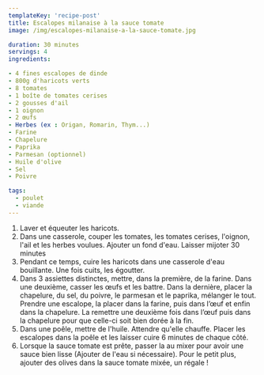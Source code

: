 ```yaml
---
templateKey: 'recipe-post'
title: Escalopes milanaise à la sauce tomate
image: /img/escalopes-milanaise-a-la-sauce-tomate.jpg

duration: 30 minutes
servings: 4
ingredients:

- 4 fines escalopes de dinde 
- 800g d'haricots verts
- 8 tomates
- 1 boîte de tomates cerises
- 2 gousses d'ail
- 1 oignon
- 2 œufs
- Herbes (ex : Origan, Romarin, Thym...)
- Farine
- Chapelure
- Paprika
- Parmesan (optionnel)
- Huile d'olive
- Sel
- Poivre

tags:
  - poulet
  - viande
---
```


1. Laver et équeuter les haricots.
2. Dans une casserole, couper les tomates, les tomates cerises, l'oignon, l'ail et les herbes voulues. Ajouter un fond d'eau. Laisser mijoter 30 minutes
3. Pendant ce temps, cuire les haricots dans une casserole d'eau bouillante. Une fois cuits, les égoutter.
4. Dans 3 assiettes distinctes, mettre, dans la première, de la farine. Dans une deuxième, casser les œufs et les battre. Dans la dernière, placer la chapelure, du sel, du poivre, le parmesan et le paprika, mélanger le tout. Prendre une escalope, la placer dans la farine, puis dans l’œuf et enfin dans la chapelure. La remettre une deuxième fois dans l’œuf puis dans la chapelure pour que celle-ci soit bien dorée à la fin.
5. Dans une poêle, mettre de l'huile. Attendre qu'elle chauffe. Placer les escalopes dans la poêle et les laisser cuire 6 minutes de chaque côté. 
6. Lorsque la sauce tomate est prête, passer la au mixer pour avoir une sauce bien lisse (Ajouter de l'eau si nécessaire).  Pour le petit plus, ajouter des olives dans la sauce tomate mixée, un régale !

